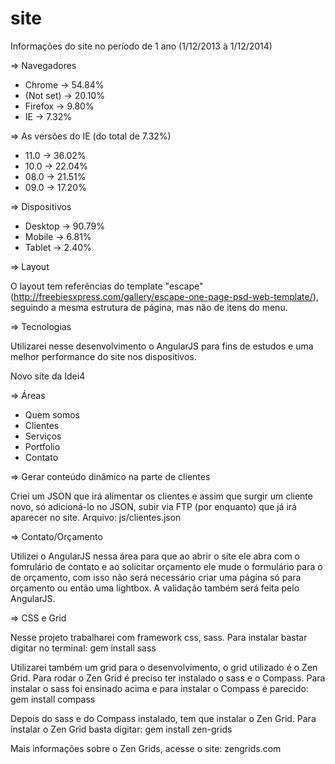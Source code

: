 site
====

Informações do site no período de 1 ano (1/12/2013 à 1/12/2014)

=> Navegadores
- Chrome -> 54.84%
- (Not set) -> 20.10%
- Firefox -> 9.80%
- IE -> 7.32%

=> As versões do IE (do total de 7.32%)
- 11.0 -> 36.02%
- 10.0 -> 22.04%
- 08.0 -> 21.51%
- 09.0 -> 17.20%

=> Dispositivos
- Desktop -> 90.79%
- Mobile -> 6.81%
- Tablet -> 2.40%

=> Layout

O layout tem referências do template "escape" (http://freebiesxpress.com/gallery/escape-one-page-psd-web-template/), seguindo a mesma estrutura de página, mas não de itens do menu.

=> Tecnologias

Utilizarei nesse desenvolvimento o AngularJS para fins de estudos e uma melhor performance do site nos dispositivos.


Novo site da Idei4

=> Áreas

- Quem somos
- Clientes
- Serviços
- Portfolio
- Contato


=> Gerar conteúdo dinâmico na parte de clientes

Criei um JSON que irá alimentar os clientes e assim que surgir um cliente novo, só adicioná-lo no JSON, subir via FTP (por enquanto) que já irá aparecer no site.
Arquivo: js/clientes.json


=> Contato/Orçamento

Utilizei o AngularJS nessa área para que ao abrir o site ele abra com o fomrulário de contato e ao solicitar orçamento ele mude o formulário para o de orçamento, com isso não será necessário criar uma página só para orçamento ou então uma lightbox.
A validação também será feita pelo AngularJS.

=> CSS e Grid

Nesse projeto trabalharei com framework css, sass. Para instalar bastar digitar no terminal: gem install sass

Utilizarei também um grid para o desenvolvimento, o grid utilizado é o Zen Grid. Para rodar o Zen Grid é preciso ter instalado o sass e o Compass. Para instalar o sass foi ensinado acima e para instalar o Compass é parecido: gem install compass

Depois do sass e do Compass instalado, tem que instalar o Zen Grid. Para instalar o Zen Grid basta digitar: gem install zen-grids

Mais informações sobre o Zen Grids, acesse o site: zengrids.com